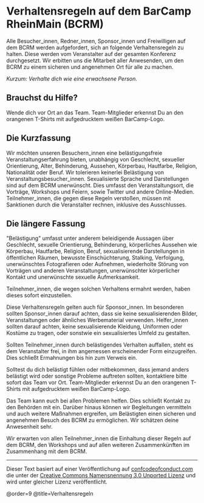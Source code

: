 # Verhaltensregeln auf dem BarCamp RheinMain (BCRM)

Alle Besucher_innen, Redner_innen, Sponsor_innen und Freiwilligen auf dem BCRM werden aufgefordert, sich an folgende Verhaltensregeln zu halten. Diese werden vom Veranstalter auf der gesamten Konferenz durchgesetzt. Wir erbitten uns die Mitarbeit aller Anwesenden, um den BCRM zu einem sicheren und angenehmen Ort für alle zu machen.

*Kurzum: Verhalte dich wie eine erwachsene Person.*

## Brauchst du Hilfe?

Wende dich vor Ort an das Team. Team-Mitglieder erkennst Du an den orangenen T-Shirts mit aufgedrucktem weißen BarCamp-Logo.

## Die Kurzfassung

Wir möchten unseren Besuchern_innen eine belästigungsfreie Veranstaltungserfahrung bieten, unabhängig von Geschlecht, sexueller Orientierung, Alter, Behinderung, Aussehen, Körperbau, Hautfarbe, Religion, Nationalität oder Beruf. Wir tolerieren keinerlei Belästigung von Veranstaltungsbesucher_innen. Sexualisierte Sprache und Darstellungen sind auf dem BCRM unerwünscht. Dies umfasst den Veranstaltungsort, die Vorträge, Workshops und Feiern, sowie Twitter und andere Online-Medien. Teilnehmer_innen, die gegen diese Regeln verstoßen, müssen mit Sanktionen durch die Veranstalter rechnen, inklusive des Ausschlusses.

## Die längere Fassung

"Belästigung" umfasst unter anderem beleidigende Aussagen über Geschlecht, sexuelle Orientierung, Behinderung, körperliches Aussehen wie Körperbau, Hautfarbe, Religion, Beruf, sexualisierende Darstellungen in öffentlichen Räumen, bewusste Einschüchterung, Stalking, Verfolgung, unerwünschtes Fotografieren oder Aufnehmen, wiederholte Störung von Vorträgen und anderen Veranstaltungen, unerwünschter körperlicher Kontakt und unerwünschte sexuelle Aufmerksamkeit.

Teilnehmer_innen, die wegen solchen Verhaltens ermahnt werden, haben dieses sofort einzustellen.

Diese Verhaltensregeln gelten auch für Sponsor_innen. Im besonderen sollten Sponsor_innen darauf achten, dass sie keine sexualisierenden Bilder, Veranstaltungen oder ähnliches Werbematerial verwenden. Helfer_innen sollten darauf achten, keine sexualisierende Kleidung, Uniformen oder Kostüme zu tragen, oder sonstwie ein sexualisiertes Umfeld zu gestalten.

Sollten Teilnehmer_innen durch belästigendes Verhalten auffallen, steht es dem Veranstalter frei, in ihm angemessen erscheinender Form einzugreifen. Dies schließt Ermahnungen bis hin zum Verweis ein.

Solltest du dich belästigt fühlen oder mitbekommen, dass jemand anders belästigt wird oder sonstige Probleme auftreten sollten, kontaktiere bitte sofort das Team vor Ort. Team-Mitglieder erkennst Du an den orangenen T-Shirts mit aufgedrucktem weißen BarCamp-Logo.

Das Team kann euch bei allen Problemen helfen. Dies schließt Kontakt zu den Behörden mit ein. Darüber hinaus können wir Begleitungen vermitteln und auch weitere Maßnahmen ergreifen, um Belästigten einen sicheren und angenehmen Besuch des BCRM zu ermöglichen. Wir schätzen deine Anwesenheit sehr.

Wir erwarten von allen Teilnehmer_innen die Einhaltung dieser Regeln auf dem BCRM, den Workshops und auf allen weiteren Zusammenkünften im Zusammenhang mit dem BCRM.

----

Dieser Text basiert auf einer Veröffentlichung auf [confcodeofconduct.com](http://confcodeofconduct.com/index-de.html) die unter der [Creative Commons Namensnennung 3.0 Unported Lizenz](http://creativecommons.org/licenses/by/3.0/deed.de) und wird unter gleicher Lizenz veröffentlicht.

@order=9
@title=Verhaltensregeln
